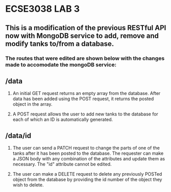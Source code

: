 # **ECSE3038 LAB 3**  

## **This is a modification of the previous RESTful API now with MongoDB service to add, remove and modify tanks to/from a database.**   

### **The routes that were edited are shown below with the changes made to accomodate the mongoDB service:**

## **/data**  

1. An initial GET request returns an empty array from the database. After data has been added using the POST request, it returns the posted object in the array.

2. A POST request allows the user to add new tanks to the database for each of which an ID is automatically generated. 

## **/data/id**  

1. The user can send a PATCH request to change the parts of one of the tanks after it has been posted to the database. The requester can make a JSON body with any combination of the attributes and update them as necessary. The "id" attribute cannot be edited.

2. The user can make a DELETE request to delete any previously POSTed object from the database by providing the id number of the object they wish to delete.






